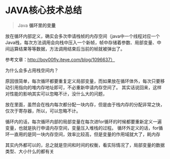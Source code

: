 # JAVA核心技术总结


> Java  **循环里的变量**

放在循环内部定义，确实会多次申请栈帧的内存空间（java中一个线程对应一个Java栈，每次方法调用会向栈中压入一个新帧，帧中存储着参数、局部变量、中间运算结果等等数据，方法调用结束后当前的帧就被弹出了。

参考文章：http://boy00fly.iteye.com/blog/1096637）

为什么会多占用栈空间内？

原因很简单，每次循环都要重复定义局部变量，而如果放在循环体外，每次只要移动引用指向的堆内存地址即可，不必重新申请内存空间了。
其实话说回来，这样对性能的影响其实可以忽略不计，没什么大的问题，


放在里面，虽然会在栈内每次都分配一块内存，但是由于栈内存的分配非常之快，仅次于寄存器，所以，可以忽略不计。


循环内的话，每次循环内部的局部变量在每次进for循环的时候都要重新定义一遍变量，也就是执行申请内存空间，变量压入堆栈的过程。
循环外定义的话，for循环一直用的是同一块内存空间，效率比较高，但是变量的作用域就大了，耗内存

其实内外都可以的，总之就是空间和时间的权衡，看实际情况了，局部变量的数据类型、大小什么的都有关

